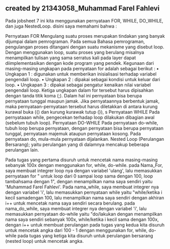 ## created by 21343058_Muhammad Farel Fahlevi
Pada jobsheet 7 ini kita menggunakan pernyataan FOR, WHILE, DO_WHILE, dan juga NestedLoop. disini saya memahami bahwa :

Pernyataan FOR Mengulang suatu proses merupakan tindakan yang banyak dijumpai dalam pemrograman. Pada semua Bahasa pemrograman, pengulangan proses ditangani dengan suatu mekanisme yang disebut loop. Dengan menggunakan loop, suatu proses yang berulang misalnya menampilkan tulisan yang sama serratus kali pada layer dapat diimplementasikan dengan kode program yang pendek. 
Kegunaan dari masing-masing ungkapan pada pernyataan for adalah sebagai berikut : 
• Ungkapan 1 : digunakan untuk memberikan inisialisasi terhadap variabel pengendali loop. 
• Ungkapan 2 : dipakai sebagai kondisi untuk keluar dari loop. 
• Ungkapan 3 : dipakai sebagai pengatur kenaikan nilai variabel pengendali loop. 
Ketiga ungkapan dalam for tersebut harus dipisahkan dengan tanda titik koma (;). Dalam hal ini pernyataan bisa berupa pernyataan tunggal maupun jamak. Jika pernyataannya berbentuk jamak, maka pernyataan-pernyataan tersebut harus diletakkan di antara kurung kurawal buka ({) dan kurung kurawak tutup (}), s
Pernyataan WHILE Pada pernyataaan while, pengecekan terhadap loop dilakukan dibagian awal (sebelum tubuh loop).
Pernyataan DO-WHILE Pada pernyataan do-while, tubuh loop berupa pernyataan, dengan pernyataan bisa berupa pernyataan tunggal, pernyataan majemuk ataupun pernyataan kosong. Pada pernyataan do, mula-mula pernyataan dijalankan.
Nested Loop (Perulangan Bersarang); yaitu perulangan yang di dalamnya mencakup beberapa perulangan lain.

Pada tugas yang pertama disuruh untuk mencetak nama masing-masing sebanyak 100x dengan menggunakan for, while, do-while.
  pada Nama_For, saya membuat integrer loop nya dengan variabel 'ulang', lalu memasukkan pernyataan for " untuk loop dari 0 sampai loop sama dengan 100, loop tambahsama dengan 1", dengan menampilkan nama saya sendiri yaitu 'Muhammad Farel Fahlevi'.
   Pada nama_while, saya membuat integrer nya dengan variabel 'i', lalu memasukkan pernyataan while yaitu "while/ketika i kecil samadengan 100, lalu menampilkan nama saya sendiri dengan akhiran i++ untuk mencetak nama saya sendiri secara berulang.
   pada nama_do_while, saya membuat integrer nya dengan variabel 'i', lalu memasukkan pernyataan do-while yaitu "do/lakukan dengan menampilkan nama saya sendiri sebanyak 100x, while/ketika i kecil sama dengan 100x, dengan i++ untuk membuat perulangan
pada tugas yang kedua kita disuruh untuk mencetak angka dari 100 - 1 dengan menggunakan for, while, do-while
pada tugas yang ketiga kita disuruh untuk perulangan bersarang (nested loop) untuk mencetak angka.
